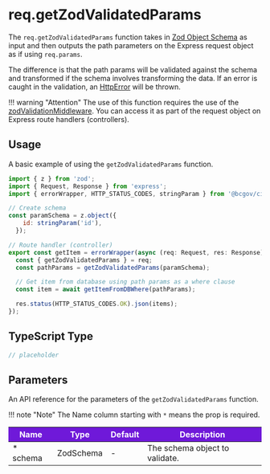 # req.getZodValidatedParams

The `req.getZodValidatedParams` function takes in [Zod Object Schema] as input and then outputs the path parameters on the Express request object as if using `req.params`. 

The difference is that the path params will be validated against the schema and transformed if the schema involves transforming the data. If an error is caught in the validation, an [HttpError] will be thrown.

!!! warning "Attention"
    The use of this function requires the use of the [zodValidationMiddleware]. You can access it as part of the request object on Express route handlers (controllers).

## Usage

A basic example of using the `getZodValidatedParams` function.

```JavaScript
import { z } from 'zod';
import { Request, Response } from 'express';
import { errorWrapper, HTTP_STATUS_CODES, stringParam } from '@bcgov/citz-imb-express-utilities';

// Create schema
const paramSchema = z.object({
    id: stringParam('id'),
  });

// Route handler (controller)
export const getItem = errorWrapper(async (req: Request, res: Response) => {
  const { getZodValidatedParams } = req;
  const pathParams = getZodValidatedParams(paramSchema);

  // Get item from database using path params as a where clause
  const item = await getItemFromDBWhere(pathParams);

  res.status(HTTP_STATUS_CODES.OK).json(items);
});
```

## TypeScript Type

<!-- The following code block is auto generated when types in the package change. -->
<!-- TYPE: getZodValidatedParams -->
```TypeScript
// placeholder
```

## Parameters

An API reference for the parameters of the `getZodValidatedParams` function.

!!! note "Note"
    The Name column starting with `*` means the prop is required.

<table>
  <!-- Table columns -->
  <thead>
    <tr>
      <th style="background: #6f19d9; color: white;">Name</th>
      <th style="background: #6f19d9; color: white;">Type</th>
      <th style="background: #6f19d9; color: white;">Default</th>
      <th style="background: #6f19d9; color: white;">Description</th>
    </tr>
  </thead>

  <!-- Table rows -->
  <tbody>
    <tr>
      <td>* schema</td>
      <td>ZodSchema<unknown></td>
      <td>-</td>
      <td>The schema object to validate.</td>
    </tr>
  </tbody>
</table>

<!-- Link References -->
[Zod Object Schema]: https://zod.dev/?id=objects
[HttpError]: ../../http-error
[zodValidationMiddleware]: ../zod-validation-middleware.md
